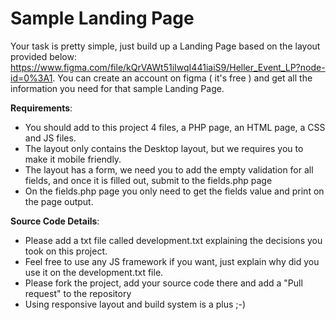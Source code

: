  Sample Landing Page
=====================

Your task is pretty simple, just build up a Landing Page based on the layout provided below:
https://www.figma.com/file/kQrVAWt51iIwqI441iaiS9/Heller_Event_LP?node-id=0%3A1.
You can create an account on figma ( it's free ) and get all the information you need for that sample Landing Page.

__Requirements__:

* You should add to this project 4 files, a PHP page, an HTML page, a CSS and JS files.
* The layout only contains the Desktop layout, but we requires you to make it mobile friendly.
* The layout has a form, we need you to add the empty validation for all fields, and once it is filled out, submit to the fields.php page
* On the fields.php page you only need to get the fields value and print on the page output.

__Source Code Details__:

* Please add a txt file called development.txt explaining the decisions you took on this project.
* Feel free to use any JS framework if you want, just explain why did you use it on the development.txt file.
* Please fork the project, add your source code there and add a "Pull request" to the repository
* Using responsive layout and build system is a plus ;-)
